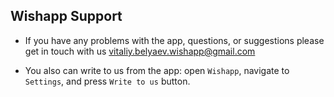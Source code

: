 ## Wishapp Support
- If you have any problems with the app, questions, or suggestions please get in touch with us [vitaliy.belyaev.wishapp@gmail.com](mailto:vitaliy.belyaev.wishapp@gmail.com)

- You also can write to us from the app: open `Wishapp`, navigate to `Settings`, and press `Write to us` button.
